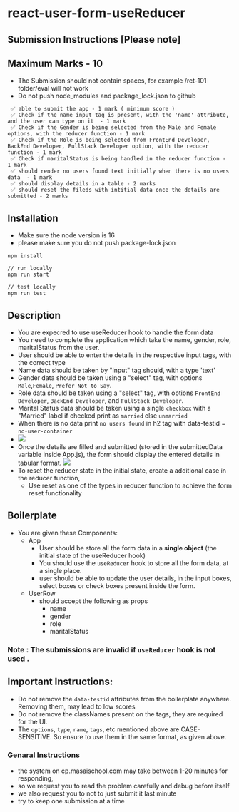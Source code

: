# react-user-form-useReducer

## Submission Instructions [Please note]

## Maximum Marks - 10

- The Submission should not contain spaces, for example /rct-101 folder/eval will not work
- Do not push node_modules and package_lock.json to github

```
 ✅ able to submit the app - 1 mark ( minimum score )
 ✅ Check if the name input tag is present, with the 'name' attribute, and the user can type on it  - 1 mark
 ✅ Check if the Gender is being selected from the Male and Female options, with the reducer function - 1 mark
 ✅ Check if the Role is being selected from FrontEnd Developer, BackEnd Developer, FullStack Developer option, with the reducer function - 1 mark
 ✅ Check if maritalStatus is being handled in the reducer function - 1 mark
 ✅ should render no users found text initially when there is no users data  - 1 mark
 ✅ should display details in a table - 2 marks
 ✅ should reset the fileds with intitial data once the details are submitted - 2 marks
```

## Installation

- Make sure the node version is 16
- please make sure you do not push package-lock.json

```
npm install

// run locally
npm run start

// test locally
npm run test

```

## Description

- You are expecred to use useReducer hook to handle the form data
- You need to complete the application which take the name, gender, role, maritalStatus from the user.
- User should be able to enter the details in the respective input tags, with the correct type
- Name data should be taken by "input" tag should, with a type 'text'
- Gender data should be taken using a "select" tag, with options `Male`,`Female`, `Prefer Not to Say`.
- Role data should be taken using a "select" tag, with options `FrontEnd Developer`, `BackEnd Developer`, and `FullStack Developer`.
- Marital Status data should be taken using a single `checkbox` with a "Married" label if checked print as `married` else `unmarried`
- When there is no data print `no users found` in h2 tag with data-testid = `no-user-container`
- ![](https://i.imgur.com/ZSyk1ew.png)
- Once the details are filled and submitted (stored in the submittedData variable inside App.js), the form should display the entered details in tabular format.
  ![](https://i.imgur.com/ipfmETk.png)
- To reset the reducer state in the initial state, create a additional case in the reducer function,
  - Use reset as one of the types in reducer function to achieve the form reset functionality

## Boilerplate

- You are given these Components:
  - App
    - User should be store all the form data in a **single object** (the initial state of the useReducer hook)
    - You should use the `useReducer` hook to store all the form data, at a single place.
    - user should be able to update the user details, in the input boxes, select boxes or check boxes present inside the form.
  - UserRow
    - should accept the following as props
      - name
      - gender
      - role
      - maritalStatus

### Note : The submissions are invalid if `useReducer` hook is not used .

## Important Instructions:

- Do not remove the `data-testid` attributes from the boilerplate anywhere. Removing them, may lead to low scores
- Do not remove the classNames present on the tags, they are required for the UI.
- The `options`, `type`, `name`, `tags`, etc mentioned above are CASE-SENSITIVE. So ensure to use them in the same format, as given above.

### Genaral Instructions

- the system on cp.masaischool.com may take between 1-20 minutes for responding,
- so we request you to read the problem carefully and debug before itself
- we also request you to not to just submit it last minute
- try to keep one submission at a time
